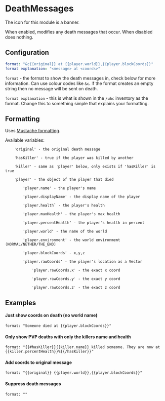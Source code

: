 DeathMessages
=============

The icon for this module is a banner.

When enabled, modifies any death messages that occur. When disabled does nothing.

## Configuration

```yaml
format: "&c{{original}} at {{player.world}},{{player.blockCoords}}"
format explanation: "<message> at <coords>"
```

`format` - the format to show the death messages in, check below for more information. Can use colour codes like `&c`.
If the format creates an empty string then no message will be sent on death.

`format explanation` - this is what is shown in the `/uhc` inventory as the format. Change this to something
simple that explains your formatting.

## Formatting

Uses [Mustache formatting](https://mustache.github.io/mustache.5.html).

Available variables:

		'original' - the original death message
		
		'hasKiller' - true if the player was killed by another
		
		'killer' - same as 'player' below, only exists if 'hasKiller' is true
		
		'player' - the object of the player that died
		
			'player.name' - the player's name
			
			'player.displayName' - the display name of the player
			
			'player.health` - the player's health
			
			'player.maxHealth' - the player's max health
			
			'player.percentHealth' - the player's health in percent
		
			'player.world' - the name of the world
			
			'player.environment' - the world environment (NORMAL/NETHER/THE_END)
			
			'player.blockCoords' - x,y,z
			
			'player.rawCoords' - the player's location as a Vector
			
				'player.rawCoords.x' - the exact x coord
			
				'player.rawCoords.y' - the exact y coord
			
				'player.rawCoords.z' - the exact z coord    

## Examples

#### Just show coords on death (no world name)

`format: "Someone died at {{player.blockCoords}}"`

#### Only show PVP deaths with only the killers name and health

`format: "{{#hasKiller}}{{killer.name}} killed someone. They are now at {{killer.percentHealth}}%{{/hasKiller}}"`

#### Add coords to original message

`format: "{{original}} {{player.world}},{{player.blockCoords}}"`

#### Suppress death messages

`format: ""`